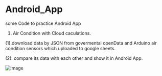 # Android_App
some Code to practice Android App
01. Air Condition with Cloud caculations.


(1).download data by JSON from govermental openData and Arduino air condition sensors which uploaded to google sheets.


(2). compare its data with each other and show it in Android App.


![image](https://github.com/horoyukinokelvin/Android_App/blob/master/layout/Android_AirCondition.jpg)
